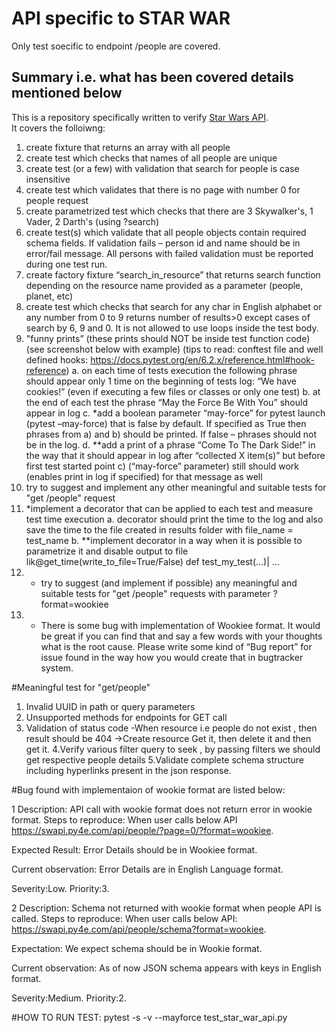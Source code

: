 # API specific to STAR WAR
Only test soecific to endpoint /people are covered.


## Summary i.e. what has been covered details mentioned below
This is a repository specifically written to verify [Star Wars API](https://swapi.py4e.com/documentation).  
It covers the folloiwng:  
1) create fixture that returns an array with all people
2) create test which checks that names of all people are unique
3) create test (or a few) with validation that search for people is case insensitive
4) create test which validates that there is no page with number 0 for people request 
5) create parametrized test which checks that there are 3 Skywalker's, 1 Vader, 2 Darth's (using 
?search)
6) create test(s) which validate that all people objects contain required schema fields.
If validation fails – person id and name should be in error/fail message.
All persons with failed validation must be reported during one test run.
7) create factory fixture “search_in_resource” that returns search function depending on the 
resource name provided as a parameter (people, planet, etc)
8) create test which checks that search for any char in English alphabet or any number from 0 to 9 
returns number of results>0 except cases of search by 6, 9 and 0. It is not allowed to use loops 
inside the test body.
9) "funny prints” (these prints should NOT be inside test function code) (see screenshot below with 
example) (tips to read: conftest file and well defined hooks:
https://docs.pytest.org/en/6.2.x/reference.html#hook-reference)
a. on each time of tests execution the following phrase should appear only 1 time on the 
beginning of tests log: “We have cookies!” (even if executing a few files or classes or 
only one test)
b. at the end of each test the phrase “May the Force Be With You” should appear in log
c. *add a boolean parameter “may-force” for pytest launch (pytest –may-force) that is 
false by default. If specified as True then phrases from a) and b) should be printed. If 
false – phrases should not be in the log.
d. **add a print of a phrase “Come To The Dark Side!” in the way that it should appear in 
log after “collected X item(s)” but before first test started
point с) (“may-force” parameter) still should work (enables print in log if specified) for 
that message as well
10) try to suggest and implement any other meaningful and suitable tests for "get /people" request
11) *implement a decorator that can be applied to each test and measure test time execution
a. decorator should print the time to the log and also save the time to the file created in 
results folder with file_name = test_name
b. **implement decorator in a way when it is possible to parametrize it and disable output 
to file lik@get_time(write_to_file=True/False)
def test_my_test(…)|
 …
12) * try to suggest (and implement if possible) any meaningful and suitable tests for "get /people" 
requests with parameter ?format=wookiee 
13) * There is some bug with implementation of Wookiee format. It would be great if you can find 
that and say a few words with your thoughts what is the root cause. Please write some kind of 
“Bug report” for issue found in the way how you would create that in bugtracker system.


#Meaningful test for "get/people"
1. Invalid UUID in path or query parameters
2. Unsupported methods for endpoints for GET call
3. Validation of status code
       -When resource i.e people do not exist , then result should be 404
       ->Create resource Get it, then delete it and then get it.
4.Verify various filter query to seek , by passing filters we should get respective people details
5.Validate complete schema structure including hyperlinks present in the json response.


#Bug found with implementaion of wookie format are listed below:

1
Description: API call with wookie format does not return error in wookie format.
Steps to reproduce:
When user calls below API
https://swapi.py4e.com/api/people/?page=0/?format=wookiee.

Expected Result:
Error Details should be in Wookiee format.

Current observation:
Error Details are in English Language format.

Severity:Low.
Priority:3.

2
Description: Schema not returned with wookie format when people API is called.
Steps to reproduce:
When user calls below API:
https://swapi.py4e.com/api/people/schema?format=wookiee.

Expectation:
We expect schema  should be in Wookie format.

Current observation:
As of now JSON schema appears with keys in English format.

Severity:Medium.
Priority:2.


#HOW TO RUN TEST:
pytest -s -v --mayforce test_star_war_api.py